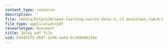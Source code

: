 ```yaml
---
content_type: resource
description: ''
file: /media/https%3A/open-learning-course-data-rc.s3.amazonaws.com/6-004-computation-structures-spring-2017/63e45575db8f2e48aa430c348d4812be_R6EzJKevAE8.pdf
file_type: application/pdf
resourcetype: Document
title: 3play pdf file
uid: 63e45575-db8f-2e48-aa43-0c348d4812be
---
```

